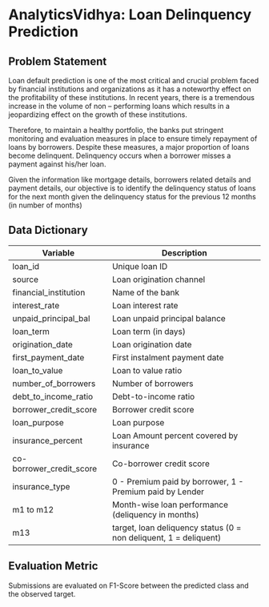 # AnalyticsVidhya: Loan Delinquency Prediction
## Problem Statement ##

Loan default prediction is one of the most critical and crucial problem faced by financial institutions and organizations as it has a noteworthy effect on the profitability of these institutions. In recent years, there is a tremendous increase in the volume of non – performing loans which results in a jeopardizing effect on the growth of these institutions.
 
Therefore, to maintain a healthy portfolio, the banks put stringent monitoring and evaluation measures in place to ensure timely repayment of loans by borrowers. Despite these measures, a major proportion of loans become delinquent. Delinquency occurs when a borrower misses a payment against his/her loan.
 
Given the information like mortgage details, borrowers related details and payment details, our objective is to identify the delinquency status of loans for the next month given the delinquency status for the previous 12 months (in number of months)
 


## Data Dictionary ##
Variable|Description
--------|--------	
loan_id|Unique loan ID
source|Loan origination channel
financial_institution|Name of the bank
interest_rate|Loan interest rate
unpaid_principal_bal|Loan unpaid principal balance
loan_term|Loan term (in days)
origination_date|Loan origination date
first_payment_date|First instalment payment date
loan_to_value|Loan to value ratio
number_of_borrowers|Number of borrowers
debt_to_income_ratio|Debt-to-income ratio
borrower_credit_score|Borrower credit score
loan_purpose|Loan purpose
insurance_percent|Loan Amount percent covered by insurance
co-borrower_credit_score|Co-borrower credit score
insurance_type|0 - Premium paid by borrower, 1 - Premium paid by Lender
m1 to m12|Month-wise loan performance (deliquency in months)
m13|target, loan deliquency status (0 = non deliquent, 1 = deliquent)
 

## Evaluation Metric ##
Submissions are evaluated on F1-Score between the predicted class and the observed target.
 
